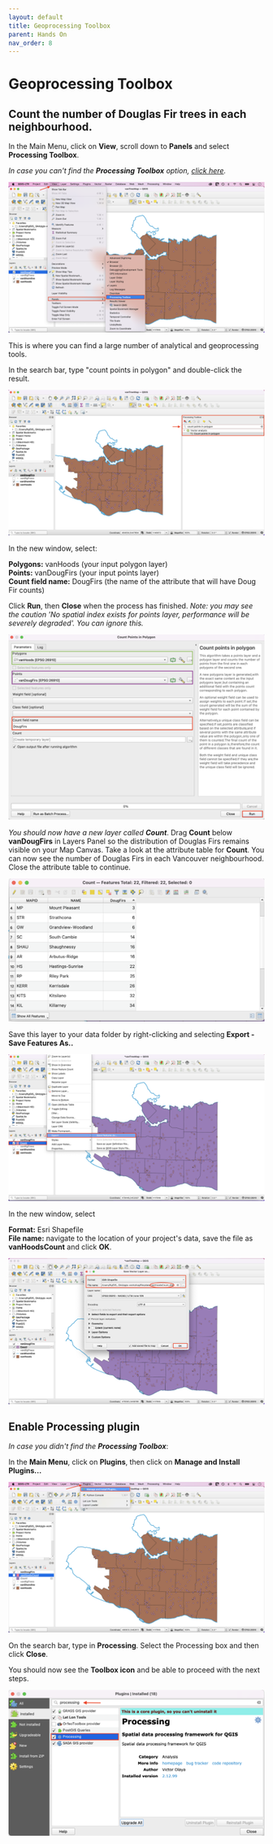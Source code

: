 ```yaml
---
layout: default
title: Geoprocessing Toolbox
parent: Hands On
nav_order: 8
---
```


# Geoprocessing Toolbox

## Count the number of Douglas Fir trees in each neighbourhood.
In the Main Menu, click on **View**, scroll down to **Panels** and select **Processing Toolbox**.

*In case you can't find the **Processing Toolbox** option, [click here](https://ubc-library-rc.github.io/gis-intro-qgis/content/geoprocessing-toolbox.html#enable-processing-plugin).*

![View Panel toolbox](./images/view-panel-processing-toolbox_20220519.png)

This is where you can find a large number of analytical and geoprocessing tools. 

In the search bar, type "count points in polygon" and double-click the result.

![Search Processing Toolbox](./images/count-points-in-polygon_20220519.png)

In the new window, select:

**Polygons:** vanHoods (your input polygon layer)   
**Points:** vanDougFirs (your input points layer)   
**Count field name:** DougFirs (the name of the attribute that will have Doug Fir counts)

Click **Run**, then **Close** when the process has finished. *Note: you may see the caution 'No spatial index exists for points layer, performance will be severely degraded'. You can ignore this.*

![Polygons Points and Count field name](./images/polygons-points-countfield-name_20220519.png)

*You should now have a new layer called **Count***. Drag **Count** below **vanDougFirs** in Layers Panel so the distribution of Douglas Firs remains visible on your Map Canvas. Take a look at the attribute table for **Count**. You can now see the number of Douglas Firs in each Vancouver neighbourhood. Close the attribute table to continue. 

![Count attribute table](./images/count-attribute-table_20220519.png)

Save this layer to your data folder by right-clicking and selecting **Export - Save Features As..**

![Save count feature](./images/count-save-feature-as_20220519.png)

In the new window, select

**Format:** Esri Shapefile    
**File name:** navigate to the location of your project's data, save the file as **vanHoodsCount** and click **OK**. 

![vanHoodsCount data](./images/vanHoodsCount-save-feature_20220519.png)

## Enable Processing plugin

*In case you didn't find the **Processing Toolbox***:

In the **Main Menu**, click on **Plugins**, then click on **Manage and Install Plugins...**

![Manage and install plugings](./images/add-plugins_20220519.png)

On the search bar, type in **Processing**. Select the Processing box and then click **Close**.

You should now see the **Toolbox icon** and be able to proceed with the next steps.

![Toolbox icon](./images/Processing-toolbox-icon_20220519.png)
